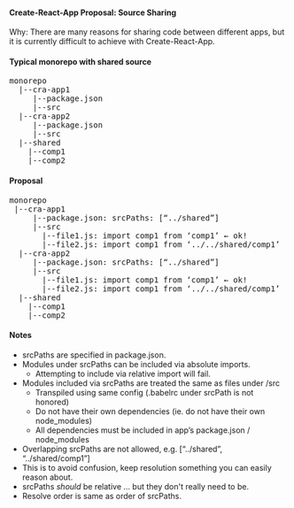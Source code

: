#### Create-React-App Proposal: Source Sharing

Why:
There are many reasons for sharing code between different apps, but it is currently difficult to achieve with Create-React-App.

#### Typical monorepo with shared source
<pre>
monorepo
  |--cra-app1
     |--package.json
     |--src
  |--cra-app2
     |--package.json
     |--src
  |--shared
    |--comp1
    |--comp2
</pre>

#### Proposal
<pre>
monorepo
 |--cra-app1
     |--package.json: srcPaths: [“../shared”]
     |--src
       |--file1.js: import comp1 from ‘comp1’ ← ok!
       |--file2.js: import comp1 from ‘../../shared/comp1’  ← naughty, fail!
  |--cra-app2
     |--package.json: srcPaths: [“../shared”]
     |--src
       |--file1.js: import comp1 from ‘comp1’ ← ok!
       |--file2.js: import comp1 from ‘../../shared/comp1’  ← naughty, fail!
  |--shared
    |--comp1
    |--comp2
</pre>

#### Notes
* srcPaths are specified in package.json.
* Modules under srcPaths can be included via absolute imports.
  * Attempting to include via relative import will fail.
* Modules included via srcPaths are treated the same as files under /src
  * Transpiled using same config (.babelrc under srcPath is not honored)
  * Do not have their own dependencies (ie. do not have their own node_modules)
  * All dependencies must be included in app’s package.json / node_modules
* Overlapping srcPaths are not allowed, e.g. [“../shared”, “../shared/comp1”]
 * This is to avoid confusion, keep resolution something you can easily reason about.
* srcPaths *should* be relative ... but they don't really need to be.
* Resolve order is same as order of srcPaths.

